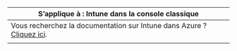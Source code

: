 |S’applique à : Intune dans la console classique |
|--|
|Vous recherchez la documentation sur Intune dans Azure ? [Cliquez ici](https://docs.microsoft.com/intune/what-is-intune).|
| |
